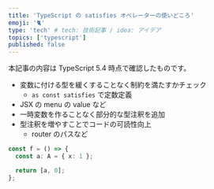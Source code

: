```yaml
---
title: 'TypeScript の satisfies オペレーターの使いどころ'
emoji: '🐈'
type: 'tech' # tech: 技術記事 / idea: アイデア
topics: ['typescript']
published: false
---
```


本記事の内容は TypeScript 5.4 時点で確認したものです。

- 変数に付ける型を緩くすることなく制約を満たすかチェック
  - `as const satisfies` で定数定義
- JSX の menu の value など
- 一時変数を作ることなく部分的な型注釈を追加
- 型注釈を増やすことでコードの可読性向上
  - router のパスなど

```ts
const f = () => {
  const a: A = { x: 1 };

  return [a, 0];
};
```
